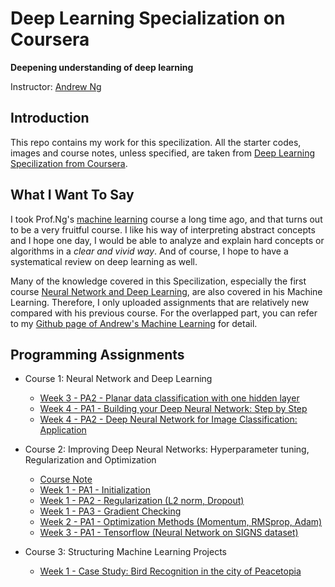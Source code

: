 # Deep Learning Specialization on Coursera

**Deepening understanding of deep learning**

Instructor: [Andrew Ng](http://www.andrewng.org/)

## Introduction

This repo contains my work for this specilization. All the starter codes, images and course notes, unless specified, are taken 
from [Deep Learning Specilization from Coursera](https://www.coursera.org/specializations/deep-learning).

## What I Want To Say

I took Prof.Ng's [machine learning](https://www.coursera.org/learn/machine-learning) course a long time ago, and that turns out to be a very fruitful course. I like his way of 
interpreting abstract concepts and I hope one day, I would be able to analyze and explain hard concepts or algorithms in a *clear
and vivid way*. And of course, I hope to have a systematical review on deep learning as well. 

Many of the knowledge covered in this Specilization, especially the first course [Neural Network and Deep Learning](https://www.coursera.org/learn/neural-networks-deep-learning/home/welcome), 
are also covered in his Machine Learning. Therefore, I only uploaded assignments that are relatively new compared with his previous
course. For the overlapped part, you can refer to my [Github page of Andrew's Machine Learning](https://github.com/Bato803/Machine-Learning-with-Matlab/tree/master/Neural_Network_implementation) for
detail. 


## Programming Assignments

- Course 1: Neural Network and Deep Learning

  - [Week 3 - PA2 - Planar data classification with one hidden layer](https://github.com/Bato803/deeplearning.ai/blob/master/Neural%20Network%20and%20Deep%20Learning/Planar%2Bdata%2Bclassification%2Bwith%2Bone%2Bhidden%2Blayer%2Bv4.ipynb)
  - [Week 4 - PA1 - Building your Deep Neural Network: Step by Step](https://github.com/Bato803/deeplearning.ai/blob/master/Neural%20Network%20and%20Deep%20Learning/Building%2Byour%2BDeep%2BNeural%2BNetwork%2B-%2BStep%2Bby%2BStep%2Bv5.ipynb)
  - [Week 4 - PA2 - Deep Neural Network for Image Classification: Application](https://github.com/Bato803/deeplearning.ai/blob/master/Neural%20Network%20and%20Deep%20Learning/Deep%2BNeural%2BNetwork%2B-%2BApplication%2Bv3.ipynb)

- Course 2: Improving Deep Neural Networks: Hyperparameter tuning, Regularization and Optimization
  - [Course Note](https://github.com/Bato803/deeplearning.ai/blob/master/Improving%20Deep%20Neural%20Network%20Hyperparameter%20tuning%2C%20Regularization%20and%20Optimization/notes.md)
  - [Week 1 - PA1 - Initialization](https://github.com/Bato803/deeplearning.ai/blob/master/Improving%20Deep%20Neural%20Network%20Hyperparameter%20tuning%2C%20Regularization%20and%20Optimization/Initialization.ipynb)
  - [Week 1 - PA2 - Regularization (L2 norm, Dropout)](https://github.com/Bato803/deeplearning.ai/blob/master/Improving%20Deep%20Neural%20Network%20Hyperparameter%20tuning%2C%20Regularization%20and%20Optimization/Regularization.ipynb)
  - [Week 1 - PA3 - Gradient Checking](https://github.com/Bato803/deeplearning.ai/blob/master/Improving%20Deep%20Neural%20Network%20Hyperparameter%20tuning%2C%20Regularization%20and%20Optimization/Gradient%2BChecking%2Bv1.ipynb)
  - [Week 2 - PA1 - Optimization Methods (Momentum, RMSprop, Adam)](https://github.com/Bato803/deeplearning.ai/blob/master/Improving%20Deep%20Neural%20Network%20Hyperparameter%20tuning%2C%20Regularization%20and%20Optimization/Optimization%2Bmethods.ipynb)
  - [Week 3 - PA1 - Tensorflow (Neural Network on SIGNS dataset)](https://github.com/Bato803/deeplearning.ai/blob/master/Improving%20Deep%20Neural%20Network%20Hyperparameter%20tuning%2C%20Regularization%20and%20Optimization/Tensorflow%2BTutorial.ipynb)
  
- Course 3: Structuring Machine Learning Projects
  - [Week 1 - Case Study: Bird Recognition in the city of Peacetopia](https://github.com/Bato803/deeplearning.ai/blob/master/Structuring%20Machine%20Learning%20Projects/Quiz.pdf)
